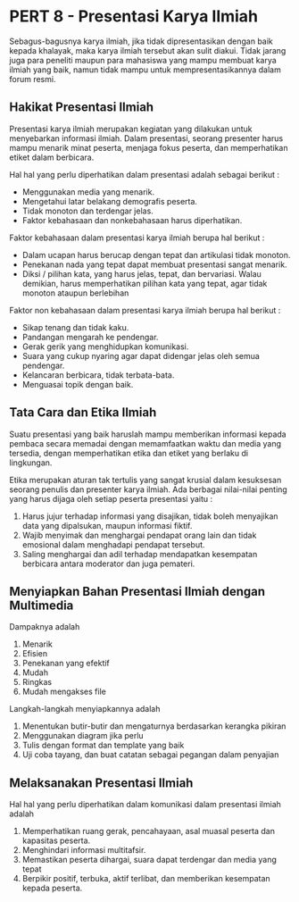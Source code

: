 # PERT 8 - Presentasi Karya Ilmiah

Sebagus-bagusnya karya ilmiah, jika tidak dipresentasikan dengan baik kepada khalayak, maka karya ilmiah tersebut akan sulit diakui. Tidak jarang juga para peneliti maupun para mahasiswa yang mampu membuat karya ilmiah yang baik, namun tidak mampu untuk mempresentasikannya dalam forum resmi. 

## Hakikat Presentasi Ilmiah

Presentasi karya ilmiah merupakan kegiatan yang dilakukan untuk menyebarkan informasi ilmiah. Dalam presentasi, seorang presenter harus mampu menarik minat peserta, menjaga fokus peserta, dan memperhatikan etiket dalam berbicara.

Hal hal yang perlu diperhatikan dalam presentasi adalah sebagai berikut :

* Menggunakan media yang menarik.
* Mengetahui latar belakang demografis peserta.
* Tidak monoton dan terdengar jelas.
* Faktor kebahasaan dan nonkebahasaan harus diperhatikan.

Faktor kebahasaan dalam presentasi karya ilmiah berupa hal berikut :

* Dalam ucapan harus berucap dengan tepat dan artikulasi tidak monoton.
* Penekanan nada yang tepat dapat membuat presentasi sangat menarik.
* Diksi / pilihan kata, yang harus jelas, tepat, dan bervariasi. Walau demikian, harus memperhatikan pilihan kata yang tepat, agar tidak monoton ataupun berlebihan

Faktor non kebahasaan dalam presentasi karya ilmiah berupa hal berikut :

* Sikap tenang dan tidak kaku.
* Pandangan mengarah ke pendengar.
* Gerak gerik yang menghidupkan komunikasi.
* Suara yang cukup nyaring agar dapat didengar jelas oleh semua pendengar.
* Kelancaran berbicara, tidak terbata-bata.
* Menguasai topik dengan baik.

## Tata Cara dan Etika Ilmiah

Suatu presentasi yang baik haruslah mampu memberikan informasi kepada pembaca secara memadai dengan memamfaatkan waktu dan media yang tersedia, dengan memperhatikan etika dan etiket yang berlaku di lingkungan.

Etika merupakan aturan tak tertulis yang sangat krusial dalam kesuksesan seorang penulis dan presenter karya ilmiah. Ada berbagai nilai-nilai penting yang harus dijaga oleh setiap peserta presentasi yaitu :

1. Harus jujur terhadap informasi yang disajikan, tidak boleh menyajikan data yang dipalsukan, maupun informasi fiktif.
1. Wajib menyimak dan menghargai pendapat orang lain dan tidak emosional dalam menghadapi pendapat tersebut.
1. Saling menghargai dan adil terhadap mendapatkan kesempatan berbicara antara moderator dan juga pemateri.

## Menyiapkan Bahan Presentasi Ilmiah dengan Multimedia

Dampaknya adalah

1. Menarik
1. Efisien
1. Penekanan yang efektif
1. Mudah
1. Ringkas
1. Mudah mengakses file

Langkah-langkah menyiapkannya adalah 

1. Menentukan butir-butir dan mengaturnya berdasarkan kerangka pikiran
1. Menggunakan diagram jika perlu
1. Tulis dengan format dan template yang baik
1. Uji coba tayang, dan buat catatan sebagai pegangan dalam penyajian

## Melaksanakan Presentasi Ilmiah

Hal hal yang perlu diperhatikan dalam komunikasi dalam presentasi ilmiah adalah

1. Memperhatikan ruang gerak, pencahayaan, asal muasal peserta dan kapasitas peserta.
1. Menghindari informasi multitafsir.
1. Memastikan peserta dihargai, suara dapat terdengar dan media yang tepat
1. Berpikir positif, terbuka, aktif terlibat, dan memberikan kesempatan kepada peserta.
